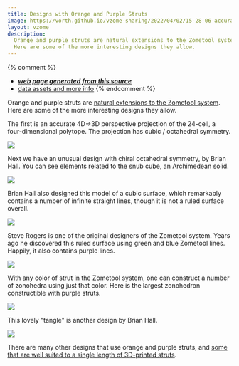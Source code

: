 ```yaml
---
title: Designs with Orange and Purple Struts
image: https://vorth.github.io/vzome-sharing/2022/04/02/15-28-06-accuratePerspective24cell/accuratePerspective24cell.png
layout: vzome
description:
  Orange and purple struts are natural extensions to the Zometool system.
  Here are some of the more interesting designs they allow.
---
```


{% comment %}
 - [***web page generated from this source***](https://vorth.github.io/vzome-sharing/2022/04/02/accuratePerspective24cell-15-28-06.html)
 - [data assets and more info](https://github.com/vorth/vzome-sharing/tree/main/2022/04/02/15-28-06-accuratePerspective24cell/)
{% endcomment %}

Orange and purple struts are
[natural extensions to the Zometool system](https://vorth.github.io/vzome-sharing/2022/02/15/orange-red-demo-18-41-14.html).
Here are some of the more interesting designs they allow.

The first is an accurate 4D->3D perspective projection of the 24-cell, a four-dimensional polytope.
The projection has cubic / octahedral symmetry.

<vzome-viewer style="width: 100%; height: 65vh;"
       src="https://vorth.github.io/vzome-sharing/2022/04/02/15-28-06-accuratePerspective24cell/accuratePerspective24cell.vZome" >
  <img src="https://vorth.github.io/vzome-sharing/2022/04/02/15-28-06-accuratePerspective24cell/accuratePerspective24cell.png" />
</vzome-viewer>

Next we have an unusual design with chiral octahedral symmetry, by Brian Hall.
You can see elements related to the snub cube, an Archimedean solid.

<vzome-viewer style="width: 100%; height: 65vh;"
       src="https://vorth.github.io/vzome-sharing/2022/04/02/15-14-32-brian-hall-octahedral/brian-hall-octahedral.vZome" >
  <img src="https://vorth.github.io/vzome-sharing/2022/04/02/15-14-32-brian-hall-octahedral/brian-hall-octahedral.png" />
</vzome-viewer>

Brian Hall also designed this model of a cubic surface,
which remarkably contains a number of infinite straight lines,
though it is not a ruled surface overall.

<vzome-viewer style="width: 100%; height: 65vh;"
       src="https://vorth.github.io/vzome-sharing/2022/04/02/15-15-41-cubicSurfaceLines-purpleYellow/cubicSurfaceLines-purpleYellow.vZome" >
  <img src="https://vorth.github.io/vzome-sharing/2022/04/02/15-15-41-cubicSurfaceLines-purpleYellow/cubicSurfaceLines-purpleYellow.png" />
</vzome-viewer>

Steve Rogers is one of the original designers of the Zometool system.
Years ago he discovered this ruled surface using green and blue Zometool lines.
Happily, it also contains purple lines.

<vzome-viewer style="width: 100%; height: 65vh;"
       src="https://vorth.github.io/vzome-sharing/2022/04/02/15-06-24-yellowAxisSaddleWeb/yellowAxisSaddleWeb.vZome" >
  <img src="https://vorth.github.io/vzome-sharing/2022/04/02/15-06-24-yellowAxisSaddleWeb/yellowAxisSaddleWeb.png" />
</vzome-viewer>

With any color of strut in the Zometool system,
one can construct a number of zonohedra using just that color.
Here is the largest zonohedron constructible with purple struts.

<vzome-viewer style="width: 100%; height: 65vh;"
       src="https://vorth.github.io/vzome-sharing/2022/04/02/15-09-17-purple-zonohedron/purple-zonohedron.vZome" >
  <img src="https://vorth.github.io/vzome-sharing/2022/04/02/15-09-17-purple-zonohedron/purple-zonohedron.png" />
</vzome-viewer>

This lovely "tangle" is another design by Brian Hall.

<vzome-viewer style="width: 100%; height: 65vh;"
       src="https://vorth.github.io/vzome-sharing/2022/04/02/15-31-27-purpleOrange-fanTangle/purpleOrange-fanTangle.vZome" >
  <img src="https://vorth.github.io/vzome-sharing/2022/04/02/15-31-27-purpleOrange-fanTangle/purpleOrange-fanTangle.png" />
</vzome-viewer>

There are many other designs that use orange and purple struts, and
[some that are well suited to a single length of 3D-printed struts](https://vorth.github.io/vzome-sharing/g4g/14/gift.html).


